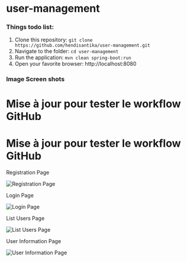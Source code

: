 # user-management

### Things todo list:

1. Clone this repository: `git clone https://github.com/hendisantika/user-management.git`
2. Navigate to the folder: `cd user-management`
3. Run the application: `mvn clean spring-boot:run`
4. Open your favorite browser: http://localhost:8080

### Image Screen shots


# Mise à jour pour tester le workflow GitHub

# Mise à jour pour tester le workflow GitHub
Registration Page

![Registration Page](img/signup.png "Registration Page")

Login Page

![Login Page](img/login.png "Login Page")

List Users Page

![List Users Page](img/list.png "List Users Page")

User Information Page

![User Information Page](img/info.png "User Information Page")


